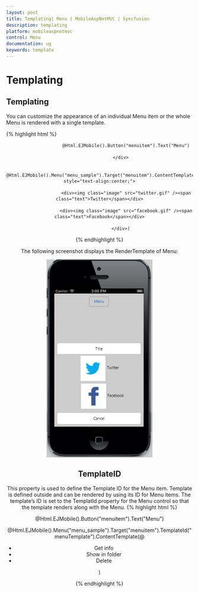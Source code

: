 ```yaml
---
layout: post
title: Templating| Menu | MobileAspNetMVC | Syncfusion
description: templating
platform: mobileaspnetmvc
control: Menu
documentation: ug
keywords: template
---
```


# Templating

## Templating

You can customize the appearance of an individual Menu item or the whole Menu is rendered with a single template.

{% highlight html %}
                  <div style="text-align: center;">

                        @Html.EJMobile().Button("menuitem").Text("Menu")

                    </div>

                    @Html.EJMobile().Menu("menu_sample").Target("menuitem").ContentTemplate(@<div style="text-align:center;">

                        <div><img class="image" src="twitter.gif" /><span class="text">Twitter</span></div>

                        <div><img class="image" src="facebook.gif" /><span class="text">Facebook</span></div>

                    </div>)

		
{% endhighlight %}

The following screenshot displays the RenderTemplate of Menu:

![](Templating_images/Templating_img1.png)



## TemplateID

This property is used to define the Template ID for the Menu item. Template is defined outside and can be rendered by using its ID for Menu items. The template’s ID is set to the TemplatId property for the Menu control so that the template renders along with the Menu. 
{% highlight html %}

<div style="text-align: center;">

   @Html.EJMobile().Button("menuitem").Text("Menu")

</div>

  @Html.EJMobile().Menu("menu_sample").Target("menuitem").TemplateId("menuTemplate").ContentTemplate(@<div id="menuTemplate">
    <ul>
        <li>Get info</li>
        <li>Show in folder</li>
        <li>Delete</li>
    </ul>
</div>)

{% endhighlight %}

